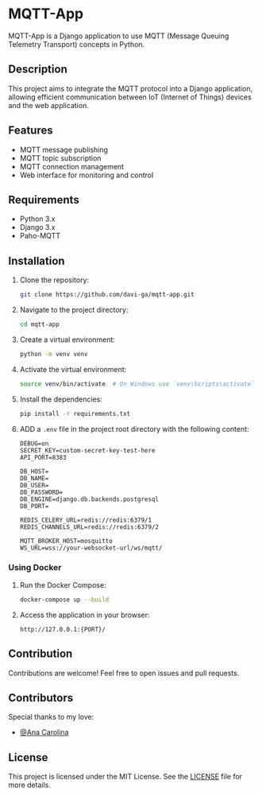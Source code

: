 # MQTT-App

MQTT-App is a Django application to use MQTT (Message Queuing Telemetry Transport) concepts in Python.

## Description

This project aims to integrate the MQTT protocol into a Django application, allowing efficient communication between IoT (Internet of Things) devices and the web application.

## Features

- MQTT message publishing
- MQTT topic subscription
- MQTT connection management
- Web interface for monitoring and control

## Requirements

- Python 3.x
- Django 3.x
- Paho-MQTT

## Installation

1. Clone the repository:
    ```bash
    git clone https://github.com/davi-ga/mqtt-app.git
    ```
2. Navigate to the project directory:
    ```bash
    cd mqtt-app
    ```
3. Create a virtual environment:
    ```bash
    python -m venv venv
    ```
4. Activate the virtual environment:
    ```bash
    source venv/bin/activate  # On Windows use `venv\Scripts\activate`
    ```
5. Install the dependencies:
    ```bash
    pip install -r requirements.txt
    ```
6. ADD a `.env` file in the project root directory with the following content:
    ```env
    DEBUG=on
    SECRET_KEY=custom-secret-key-test-here
    API_PORT=8383

    DB_HOST=
    DB_NAME=
    DB_USER=
    DB_PASSWORD=
    DB_ENGINE=django.db.backends.postgresql
    DB_PORT=

    REDIS_CELERY_URL=redis://redis:6379/1
    REDIS_CHANNELS_URL=redis://redis:6379/2

    MQTT_BROKER_HOST=mosquitto
    WS_URL=wss://your-websocket-url/ws/mqtt/

    ```

### Using Docker

1. Run the Docker Compose:
    ```bash
    docker-compose up --build
    ```
3. Access the application in your browser:
    ```
    http://127.0.0.1:{PORT}/
    ```

## Contribution

Contributions are welcome! Feel free to open issues and pull requests.

## Contributors

Special thanks to my love:

- [@Ana Carolina](https://github.com/mxtqnt)

## License

This project is licensed under the MIT License. See the [LICENSE](LICENSE) file for more details.